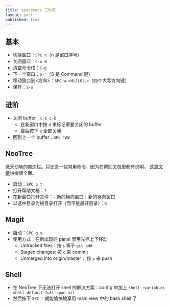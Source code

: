 ```yaml
---
title: spacemacs 工作流
layout: post
published: true
---
```

## 基本

- 切换窗口：`SPC n`（n 是窗口序号）
- 关闭窗口：`C-x 0`
- 清空命令栈：`C-g`
- 下一个窗口：`S-'`（S 是 Command 键）
- 移动窗口到<方向>：`SPC w <H|J|K|L>`（四个大写方向键）
- 保存：`S-s`

## 进阶

- 关闭 buffer：`C-x C-b` 
  - 在新窗口中按 `d` 来标记需要关闭的 buffer
  - 最后按下 `x` 全部关闭
- 回到上一个 buffer：`SPC TAB`

## NeoTree
 
 感天动地的侧边栏。只记录一些常用命令，因为在帮助文档里都有说明。
 [这篇文章](https://my.oschina.net/u/1052657/blog/525713)讲得很全面。
 
 - 启动：`SPC p t`
 - 打开帮助文档：`?`
 - 在新窗口打开文件：`-` 新的横向窗口 `|` 新的竖向窗口
 - 以选中目录为根目录打开（而不是展开目录）：`R`
 
## Magit

- 启动：`SPC g s`
- 使用方式：在新出现的 panel 里用光标上下移动
  - Untracked files：按 `s` 等于 `git add`
  - Staged changes: 按 `c` 来 commit
  - Unmerged into origin/master： 按 `p` 来 push

## Shell

- 在 NeoTree 下无法打开 shell 的解决方案：config 中加上 `shell :variables shell-default-full-span nil`
- 然后按下 `SPC '` 就能愉快地享用 main view 中的 bash shell 了
